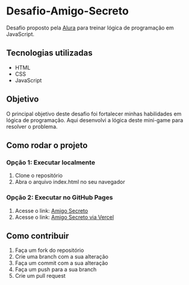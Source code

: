 # Desafio-Amigo-Secreto

Desafio proposto pela [Alura](https://www.alura.com.br/challenges/desafio-amigo-secreto) para treinar lógica de programação em JavaScript.

## Tecnologias utilizadas

- HTML
- CSS
- JavaScript

## Objetivo

O principal objetivo deste desafio foi fortalecer minhas habilidades em lógica de programação. Aqui desenvolvi a lógica deste mini-game para resolver o problema.

## Como rodar o projeto

### Opção 1: Executar localmente

1. Clone o repositório
2. Abra o arquivo index.html no seu navegador

### Opção 2: Executar no GitHub Pages

1. Acesse o link: [Amigo Secreto](https://jhonn-dev.github.io/Desafio-Amigo-Secreto/)
2. Acesse o link: [Amigo Secreto via Vercel](https://desafio-amigo-secreto-jhonn-dev.vercel.app/)

## Como contribuir

1. Faça um fork do repositório
2. Crie uma branch com a sua alteração
3. Faça um commit com a sua alteração
4. Faça um push para a sua branch
5. Crie um pull request